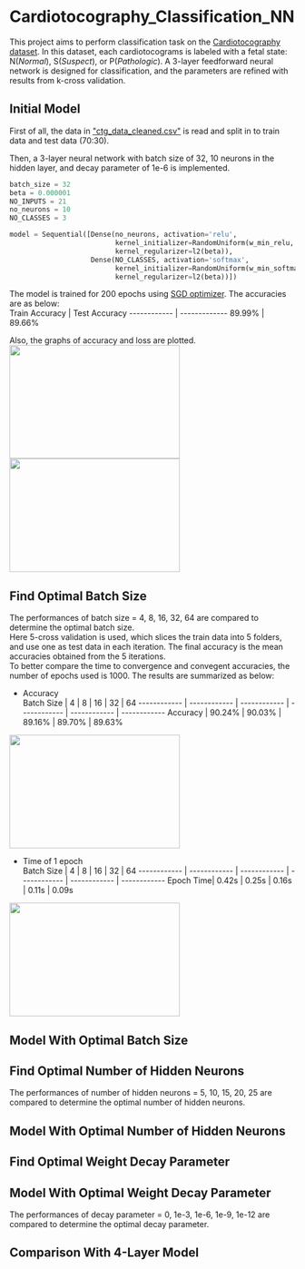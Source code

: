 # Cardiotocography_Classification_NN
This project aims to perform classification task on the [Cardiotocography dataset](https://archive.ics.uci.edu/ml/datasets/Cardiotocography). In this dataset, each cardiotocograms is labeled with a fetal state: N(_Normal_), S(_Suspect_), or P(_Pathologic_). A 3-layer feedforward neural network is designed for classification, and the parameters are refined with results from k-cross validation.  

## Initial Model
First of all, the data in ["ctg_data_cleaned.csv"](https://github.com/StephanieMussi/Cardiotocography_Classification_NN/blob/main/ctg_data_cleaned.csv) is read and split in to train data and test data (70:30).  

Then, a 3-layer neural network with batch size of 32, 10 neurons in the hidden layer, and decay parameter of 1e-6 is implemented.  
```python
batch_size = 32
beta = 0.000001
NO_INPUTS = 21
no_neurons = 10
NO_CLASSES = 3
```
```python
model = Sequential([Dense(no_neurons, activation='relu', 
                          kernel_initializer=RandomUniform(w_min_relu, w_max_relu), 
                          kernel_regularizer=l2(beta)),
                    Dense(NO_CLASSES, activation='softmax', 
                          kernel_initializer=RandomUniform(w_min_softmax, w_max_softmax),
                          kernel_regularizer=l2(beta))])
```
  
  
The model is trained for 200 epochs using [SGD optimizer](https://keras.io/api/optimizers/sgd/). The accuracies are as below:  
Train Accuracy | Test Accuracy
------------ | -------------
89.99% | 89.66%
  
  
Also, the graphs of accuracy and loss are plotted.  
<img src="https://github.com/StephanieMussi/Cardiotocography_Classification_NN/blob/main/Figures/1Acc.png" width="300" height="200">
<img src="https://github.com/StephanieMussi/Cardiotocography_Classification_NN/blob/main/Figures/1Loss.png" width="300" height="200">
  
    
    
## Find Optimal Batch Size
The performances of batch size  = 4, 8, 16, 32, 64 are compared to determine the optimal batch size.   
Here 5-cross validation is used, which slices the train data into 5 folders, and use one as test data in each iteration. The final accuracy is the mean accuracies obtained from the 5 iterations.  
To better compare the time to convergence and convegent accuracies, the number of epochs used is 1000. The results are summarized as below:  
* Accuracy  
Batch Size | 4 | 8 | 16 | 32 | 64
------------ | ------------ | ------------ | ------------ | ------------ | ------------
Accuracy | 90.24% | 90.03% | 89.16% | 89.70% | 89.63%  
<img src="https://github.com/StephanieMussi/Cardiotocography_Classification_NN/blob/main/Figures/2aAcc.png" width="300" height="200">  
  
  
* Time of 1 epoch  
Batch Size | 4 | 8 | 16 | 32 | 64
------------ | ------------ | ------------ | ------------ | ------------ | ------------
Epoch Time| 0.42s | 0.25s | 0.16s | 0.11s | 0.09s  
<img src="https://github.com/StephanieMussi/Cardiotocography_Classification_NN/blob/main/Figures/2aTime.png" width="300" height="200">
  

## Model With Optimal Batch Size
  
    
    
## Find Optimal Number of Hidden Neurons
The performances of number of hidden neurons  = 5, 10, 15, 20, 25 are compared to determine the optimal number of hidden neurons.   


## Model With Optimal Number of Hidden Neurons
  
    
    
## Find Optimal Weight Decay Parameter

## Model With Optimal Weight Decay Parameter
The performances of decay parameter  = 0, 1e-3, 1e-6, 1e-9, 1e-12 are compared to determine the optimal decay parameter.   

  
    
    
## Comparison With 4-Layer Model
